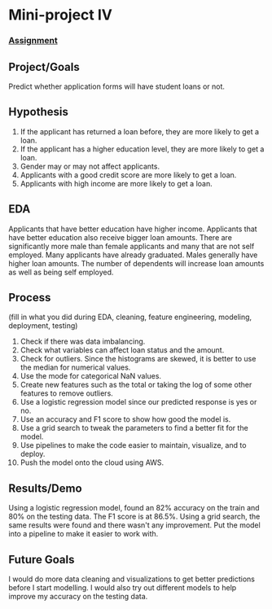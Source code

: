 # Mini-project IV

### [Assignment](assignment.md)

## Project/Goals
Predict whether application forms will have student loans or not.

## Hypothesis
1. If the applicant has returned a loan before, they are more likely to get a loan.
2. If the applicant has a higher education level, they are more likely to get a loan.
3. Gender may or may not affect applicants.
4. Applicants with a good credit score are more likely to get a loan.
5. Applicants with high income are more likely to get a loan.

## EDA 
Applicants that have better education have higher income.
Applicants that have better education also receive bigger loan amounts.
There are significantly more male than female applicants and many that are not self employed.
Many applicants have already graduated.
Males generally have higher loan amounts.
The number of dependents will increase loan amounts as well as being self employed.



## Process
(fill in what you did during EDA, cleaning, feature engineering, modeling, deployment, testing)
1. Check if there was data imbalancing.
2. Check what variables can affect loan status and the amount.
3. Check for outliers. Since the histograms are skewed, it is better to use the median for numerical values.
4. Use the mode for categorical NaN values.
5. Create new features such as the total or taking the log of some other features to remove outliers.
6. Use a logistic regression model since our predicted response is yes or no.
7. Use an accuracy and F1 score to show how good the model is.
8. Use a grid search to tweak the parameters to find a better fit for the model.
9. Use pipelines to make the code easier to maintain, visualize, and to deploy.
10. Push the model onto the cloud using AWS.


## Results/Demo
Using a logistic regression model, found an 82% accuracy on the train and 80% on the testing data. The F1 score is at 86.5%. Using a grid search, the same results were found and there wasn't any improvement.
Put the model into a pipeline to make it easier to work with.

## Future Goals
I would do more data cleaning and visualizations to get better predictions before I start modelling. I would also try out different models to help improve my accuracy on the testing data.